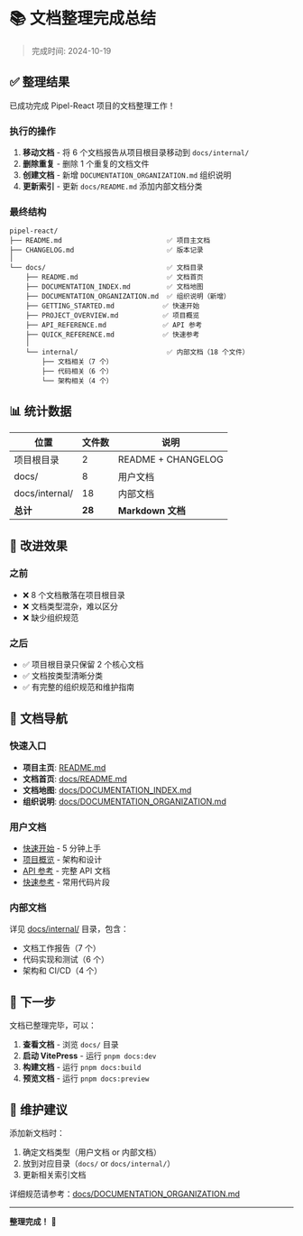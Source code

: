 # 📚 文档整理完成总结

> 完成时间: 2024-10-19

## ✅ 整理结果

已成功完成 Pipel-React 项目的文档整理工作！

### 执行的操作

1. **移动文档** - 将 6 个文档报告从项目根目录移动到 `docs/internal/`
2. **删除重复** - 删除 1 个重复的文档文件
3. **创建文档** - 新增 `DOCUMENTATION_ORGANIZATION.md` 组织说明
4. **更新索引** - 更新 `docs/README.md` 添加内部文档分类

### 最终结构

```
pipel-react/
├── README.md                          ✅ 项目主文档
├── CHANGELOG.md                       ✅ 版本记录
│
└── docs/                              ✅ 文档目录
    ├── README.md                      ✅ 文档首页
    ├── DOCUMENTATION_INDEX.md         ✅ 文档地图
    ├── DOCUMENTATION_ORGANIZATION.md  ✅ 组织说明（新增）
    ├── GETTING_STARTED.md            ✅ 快速开始
    ├── PROJECT_OVERVIEW.md           ✅ 项目概览
    ├── API_REFERENCE.md              ✅ API 参考
    ├── QUICK_REFERENCE.md            ✅ 快速参考
    │
    └── internal/                      ✅ 内部文档（18 个文件）
        ├── 文档相关（7 个）
        ├── 代码相关（6 个）
        └── 架构相关（4 个）
```

## 📊 统计数据

| 位置           | 文件数 | 说明               |
| -------------- | ------ | ------------------ |
| 项目根目录     | 2      | README + CHANGELOG |
| docs/          | 8      | 用户文档           |
| docs/internal/ | 18     | 内部文档           |
| **总计**       | **28** | **Markdown 文档**  |

## 🎯 改进效果

### 之前

- ❌ 8 个文档散落在项目根目录
- ❌ 文档类型混杂，难以区分
- ❌ 缺少组织规范

### 之后

- ✅ 项目根目录只保留 2 个核心文档
- ✅ 文档按类型清晰分类
- ✅ 有完整的组织规范和维护指南

## 📖 文档导航

### 快速入口

- **项目主页**: [README.md](./README.md)
- **文档首页**: [docs/README.md](./docs/README.md)
- **文档地图**: [docs/DOCUMENTATION_INDEX.md](./docs/DOCUMENTATION_INDEX.md)
- **组织说明**: [docs/DOCUMENTATION_ORGANIZATION.md](./docs/DOCUMENTATION_ORGANIZATION.md)

### 用户文档

- [快速开始](./docs/GETTING_STARTED.md) - 5 分钟上手
- [项目概览](./docs/PROJECT_OVERVIEW.md) - 架构和设计
- [API 参考](./docs/API_REFERENCE.md) - 完整 API 文档
- [快速参考](./docs/QUICK_REFERENCE.md) - 常用代码片段

### 内部文档

详见 [docs/internal/](./docs/internal/) 目录，包含：

- 文档工作报告（7 个）
- 代码实现和测试（6 个）
- 架构和 CI/CD（4 个）

## 🚀 下一步

文档已整理完毕，可以：

1. **查看文档** - 浏览 `docs/` 目录
2. **启动 VitePress** - 运行 `pnpm docs:dev`
3. **构建文档** - 运行 `pnpm docs:build`
4. **预览文档** - 运行 `pnpm docs:preview`

## 📝 维护建议

添加新文档时：

1. 确定文档类型（用户文档 or 内部文档）
2. 放到对应目录（`docs/` or `docs/internal/`）
3. 更新相关索引文档

详细规范请参考：[docs/DOCUMENTATION_ORGANIZATION.md](./docs/DOCUMENTATION_ORGANIZATION.md)

---

**整理完成！** 🎉
